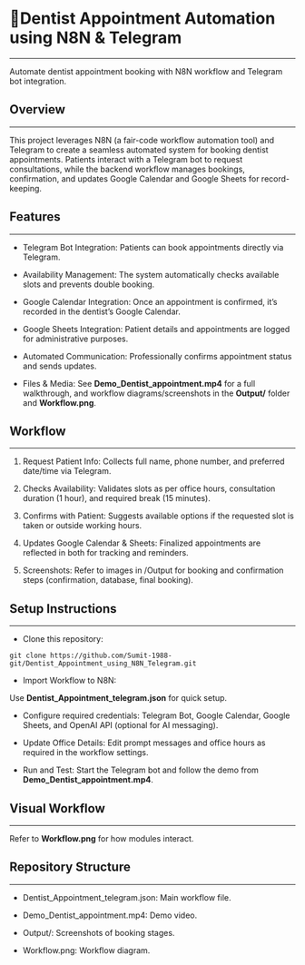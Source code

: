 # 🦷Dentist Appointment Automation using N8N & Telegram
---
Automate dentist appointment booking with N8N workflow and Telegram bot integration.

## Overview
---
This project leverages N8N (a fair-code workflow automation tool) and Telegram to create a seamless automated system for booking dentist appointments. Patients interact with a Telegram bot to request consultations, while the backend workflow manages bookings, confirmation, and updates Google Calendar and Google Sheets for record-keeping.

## Features
---
* Telegram Bot Integration: Patients can book appointments directly via Telegram.

* Availability Management: The system automatically checks available slots and prevents double booking.

* Google Calendar Integration: Once an appointment is confirmed, it’s recorded in the dentist’s Google Calendar.

* Google Sheets Integration: Patient details and appointments are logged for administrative purposes.

* Automated Communication: Professionally confirms appointment status and sends updates.

* Files & Media: See **Demo_Dentist_appointment.mp4** for a full walkthrough, and workflow diagrams/screenshots in the **Output/** folder and **Workflow.png**.

## Workflow
---
1. Request Patient Info: Collects full name, phone number, and preferred date/time via Telegram.

2. Checks Availability: Validates slots as per office hours, consultation duration (1 hour), and required break (15 minutes).

3. Confirms with Patient: Suggests available options if the requested slot is taken or outside working hours.

4. Updates Google Calendar & Sheets: Finalized appointments are reflected in both for tracking and reminders.

5. Screenshots: Refer to images in /Output for booking and confirmation steps (confirmation, database, final booking).​

## Setup Instructions
---

* Clone this repository:

```
git clone https://github.com/Sumit-1988-git/Dentist_Appointment_using_N8N_Telegram.git
```
* Import Workflow to N8N:

Use **Dentist_Appointment_telegram.json** for quick setup.​

* Configure required credentials: Telegram Bot, Google Calendar, Google Sheets, and OpenAI API (optional for AI messaging).

* Update Office Details: Edit prompt messages and office hours as required in the workflow settings.

* Run and Test: Start the Telegram bot and follow the demo from **Demo_Dentist_appointment.mp4**.​

## Visual Workflow
---
Refer to **Workflow.png** for how modules interact.​

## Repository Structure
---

* Dentist_Appointment_telegram.json: Main workflow file.

* Demo_Dentist_appointment.mp4: Demo video.

* Output/: Screenshots of booking stages.

* Workflow.png: Workflow diagram.
